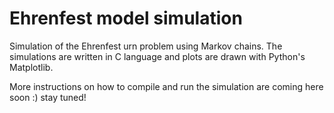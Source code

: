 # Ehrenfest model simulation

Simulation of the Ehrenfest urn problem using Markov chains. The simulations are written in C language and plots are drawn with Python's Matplotlib.

More instructions on how to compile and run the simulation are coming here soon :) stay tuned!
